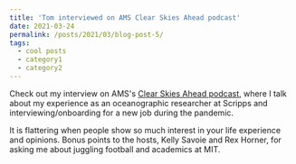 ```yaml
---
title: 'Tom interviewed on AMS Clear Skies Ahead podcast'
date: 2021-03-24
permalink: /posts/2021/03/blog-post-5/
tags:
  - cool posts
  - category1
  - category2
---
```


Check out my interview on AMS's [Clear Skies Ahead podcast](https://www.ametsoc.org/index.cfm/ams/education-careers/careers/career-guides-tools/all-about-careers-in-meteorology/clear-skies-ahead-podcast/), where I talk about my experience as an oceanographic researcher at Scripps and interviewing/onboarding for a new job during the pandemic. 

It is flattering when people show so much interest in your life experience and opinions. Bonus points to the hosts, Kelly Savoie and Rex Horner, for asking me about juggling football and academics at MIT.
